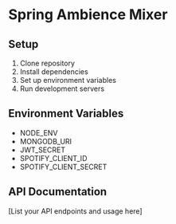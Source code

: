 # Spring Ambience Mixer

## Setup
1. Clone repository
2. Install dependencies
3. Set up environment variables
4. Run development servers

## Environment Variables
- NODE_ENV
- MONGODB_URI
- JWT_SECRET
- SPOTIFY_CLIENT_ID
- SPOTIFY_CLIENT_SECRET

## API Documentation
[List your API endpoints and usage here]